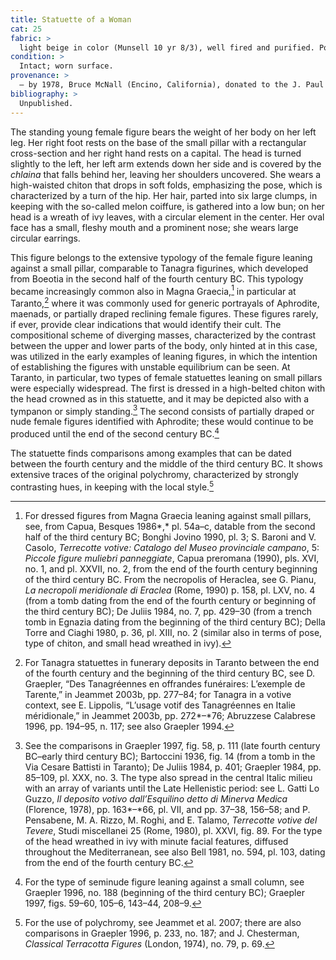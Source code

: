 ```yaml
---
title: Statuette of a Woman
cat: 25
fabric: >
  light beige in color (Munsell 10 yr 8/3), well fired and purified. Polychromy: well preserved on white slip are remains of violet (chiton, edges of the <em>chlaina</em>); light blue (himation and pillar), pink (complexion and central sash of the chiton), purple (hair), and black (ivy leaves). The front part was made with a simple mold; the back is flat with a circular vent in the middle.[^1]
condition: >  
  Intact; worn surface.
provenance: >
  – by 1978, Bruce McNall (Encino, California), donated to the J. Paul Getty Museum, 1978.
bibliography: >
  Unpublished.
---
```


The standing young female figure bears the weight of her body on her
left leg. Her right foot rests on the base of the small pillar with a
rectangular cross-section and her right hand rests on a capital. The
head is turned slightly to the left, her left arm extends down her side
and is covered by the *chlaina* that falls behind her, leaving her
shoulders uncovered. She wears a high-waisted chiton that drops in soft
folds, emphasizing the pose, which is characterized by a turn of the
hip. Her hair, parted into six large clumps, in keeping with the
so-called melon coiffure, is gathered into a low bun; on her head is a
wreath of ivy leaves, with a circular element in the center. Her oval
face has a small, fleshy mouth and a prominent nose; she wears large
circular earrings.

This figure belongs to the extensive typology of the female figure
leaning against a small pillar, comparable to Tanagra figurines, which
developed from Boeotia in the second half of the fourth century <span
class="smcaps">BC.</span> This typology became
increasingly common also in Magna Graecia,[^2] in particular at
Taranto,[^3] where it was commonly used for generic portrayals of
Aphrodite, maenads, or partially draped reclining female figures. These
figures rarely, if ever, provide clear indications that would identify
their cult. The compositional scheme of diverging masses, characterized
by the contrast between the upper and lower parts of the body, only
hinted at in this case, was utilized in the early examples of leaning
figures, in which the intention of establishing the figures with
unstable equilibrium can be seen. At Taranto, in particular, two types
of female statuettes leaning on small pillars were especially
widespread. The first is dressed in a high-belted chiton with the head
crowned as in this statuette, and it may be depicted also with a
tympanon or simply standing.[^4] The second consists of partially draped
or nude female figures identified with Aphrodite; these would continue
to be produced until the end of the second century <span
class="smcaps">BC.</span>[^5]

The statuette finds comparisons among examples that can be dated between
the fourth century and the middle of the third century <span
class="smcaps">BC.</span> It shows extensive traces of
the original polychromy, characterized by strongly contrasting hues, in
keeping with the local style.[^6]

[^1]: Tarentine statuettes of the Tanagra type could also be in full
    relief, made with bivalve molds.

[^2]: For dressed figures from Magna Graecia leaning against small
    pillars, see, from Capua, <span
    class="smcaps">Besques</span> 1986*,* pl. 54a–c,
    datable from the second half of the third century <span
    class="smcaps">BC</span>; <span
    class="smcaps">Bonghi Jovino</span> 1990, pl. 3;
    S. Baroni and V. Casolo, *Terrecotte votive: Catalogo del Museo
    provinciale campano*, 5: *Piccole figure muliebri panneggiate*,
    Capua preromana (1990), pls. XVI, no. 1, and pl. XXVII, no. 2, from
    the end of the fourth century beginning of the third century <span
    class="smcaps">BC.</span> From the necropolis of
    Heraclea, see G. Pianu, *La necropoli meridionale di Eraclea* (Rome,
    1990) p. 158, pl. LXV, no. 4 (from a tomb dating from the end of the
    fourth century or beginning of the third century <span
    class="smcaps">BC</span>); <span
    class="smcaps">De Juliis</span> 1984, no. 7, pp.
    429–30 (from a trench tomb in Egnazia dating from the beginning of
    the third century <span class="smcaps">BC</span>);
    <span class="smcaps">Della Torre and Ciaghi</span>
    1980, p. 36, pl. XIII, no. 2 (similar also in terms of pose, type of
    chiton, and small head wreathed in ivy).

[^3]: For Tanagra statuettes in funerary deposits in Taranto between the
    end of the fourth century and the beginning of the third century
    <span class="smcaps">BC</span>, see D. Graepler,
    “Des Tanagréennes en offrandes funéraires: L’exemple de Tarente,” in
    <span class="smcaps">Jeammet 2003</span>b, pp.
    277–84; for Tanagra in a votive context, see E. Lippolis, “L’usage
    votif des Tanagréennes en Italie méridionale,” in <span
    class="smcaps">Jeammet 2003</span>b, pp. 272*–*76;
    <span class="smcaps">Abruzzese Calabrese</span>
    1996<span class="smcaps">,</span> pp. 194–95, n.
    117; see also <span class="smcaps">Graepler
    1994</span>.

[^4]: See the comparisons in <span
    class="smcaps">Graepler</span> 1997, fig. 58, p.
    111 (late fourth century <span
    class="smcaps">BC</span>–early third century <span
    class="smcaps">BC</span>); <span
    class="smcaps">Bartoccini</span> 1936, fig. 14
    (from a tomb in the Via Cesare Battisti in Taranto); <span
    class="smcaps">De Juliis</span> 1984, p. 401;
    <span class="smcaps">Graepler</span> 1984, pp.
    85–109, pl. XXX, no. 3. The type also spread in the central Italic
    milieu with an array of variants until the Late Hellenistic period:
    see L. Gatti Lo Guzzo, *Il deposito votivo dall’Esquilino detto di
    Minerva Medica* (Florence, 1978), pp. 163*–*66, pl. VII, and pp.
    37–38, 156–58; and P. Pensabene, M. A. Rizzo, M. Roghi, and E.
    Talamo, *Terrecotte votive del Tevere*, Studi miscellanei 25 (Rome,
    1980), pl. XXVI, fig. 89. For the type of the head wreathed in ivy
    with minute facial features, diffused throughout the Mediterranean,
    see also <span class="smcaps">Bell</span> 1981,
    no. 594, pl. 103, dating from the end of the fourth century <span
    class="smcaps">BC.</span>

[^5]: For the type of seminude figure leaning against a small column,
    see <span class="smcaps">Graepler 1996</span>, no.
    188 (beginning of the third century <span
    class="smcaps">BC</span>); <span
    class="smcaps">Graepler</span> 1997, figs. 59–60,
    105–6, 143–44, 208–9.

[^6]: For the use of polychromy, see <span
    class="smcaps">Jeammet et al.</span> 2007; there
    are also comparisons in <span
    class="smcaps">Graepler</span> <span
    class="smcaps">1996</span>, p. 233, no. 187; and
    J. Chesterman, *Classical Terracotta Figures* (London, 1974), no.
    79, p. 69.
